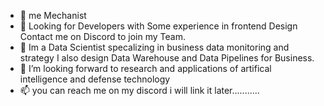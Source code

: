 - 👋 me Mechanist
- 👀 Looking for Developers with Some experience in frontend Design Contact me on Discord to join my Team.
- 🌱 Im a Data Scientist specalizing in business data monitoring and strategy I also design Data Warehouse and Data Pipelines for Business.
- 💞️ I’m looking forward to research and applications of artifical intelligence and defense technology
- 📫 you can reach me on my discord i will link it later...........

<!---
0-Defalt-0/0-Defalt-0 is a ✨ special ✨ repository because its `README.md` (this file) appears on your GitHub profile.
You can click the Preview link to take a look at your changes.
--->
